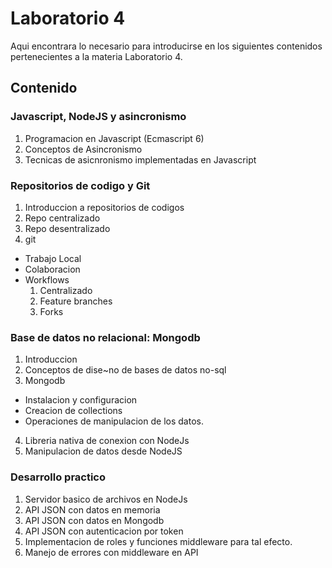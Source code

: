 # Laboratorio 4
Aqui encontrara lo necesario para introducirse en los siguientes contenidos
pertenecientes a la materia Laboratorio 4.

## Contenido
### Javascript, NodeJS y asincronismo
1. Programacion en Javascript (Ecmascript 6)
2. Conceptos de Asincronismo
3. Tecnicas de asicnronismo implementadas en Javascript

### Repositorios de codigo y Git
1. Introduccion a repositorios de codigos
2. Repo centralizado
3. Repo desentralizado
4. git
  - Trabajo Local
  - Colaboracion
  - Workflows
    1. Centralizado
    2. Feature branches
    3. Forks

### Base de datos no relacional: Mongodb
1. Introduccion
2. Conceptos de dise~no de bases de datos no-sql
3. Mongodb
  - Instalacion y configuracion
  - Creacion de collections
  - Operaciones de manipulacion de los datos.
4. Libreria nativa de conexion con NodeJs
5. Manipulacion de datos desde NodeJS

### Desarrollo practico
1. Servidor basico de archivos en NodeJs
2. API JSON con datos en memoria
3. API JSON con datos en Mongodb
4. API JSON con autenticacion por token
5. Implementacion de roles y funciones middleware para tal efecto.
6. Manejo de errores con middleware en API

